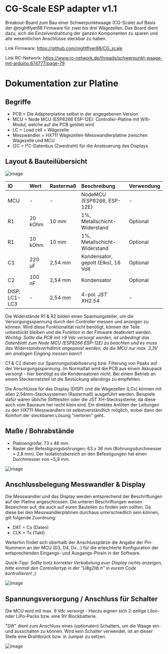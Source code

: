 # CG-Scale ESP adapter v1.1
Breakout-Board zum Bau einer Schwerpunktwaage (CG-Scale) auf Basis der @nightflyer88 Firmware für zwei bis drei Wägezellen. Das Board dient dazu, sich die Einzelverdrahtung der ganzen Komponenten zu sparen und alle wesentlichen Anschlüsse steckbar zu haben. 

Link Firmware: https://github.com/nightflyer88/CG_scale

Link RC-Network: https://www.rc-network.de/threads/schwerpunkt-waage-mit-arduino.674777/page-79

# Dokumentation zur Platine
## Begriffe
+ PCB = Die Adapterplatine selbst in der angegebenen Version 
+ MCU = Node MCU (ESP8266 ESP-12E): Controller-Platine mit Wifi-Modul, welche auf die PCB gelötet wird
+ LC = Load cell = Wägezelle
+ Messwandler = HX711 Wägezellen-Messwandlerplatine zwischen Wägezelle und MCU 
+ I2C = I²C-Datenbus (Zweidraht) für die Ansteuerung des Displays

## Layout & Bauteilübersicht

![image](https://github.com/user-attachments/assets/77431425-05dd-41d7-a129-67d73d9bcfd7)

| ID | Wert |	Rastermaß |	Beschreibung | Verwendung |
| :--- | :--- | :--- | :--- | :--- |
| MCU | - | - | NodeMCU (ESP8266, ESP-12E) | - |
| R1 | 20 kOhm |	10 mm |	1%, Metallschicht-Widerstand | Optional |
| R1 | 10 kOhm |	10 mm |	1%, Metallschicht-Widerstand | Optional |
| C1 | 220 µF |	2,54 mm |	Kondensator, gepolt (Elko), 16 Volt | Optional |
| C2 | 100 nF |	2,54 mm |	Kondensator | Optional |
| DISP; LC1-LC3 | - |	2,54 mm |	4-pol. *JST XH2.54* | - |

Die Widerstände R1 & R2 bilden einen Spannungsteiler, um die Versorgungsspannung durch den Controller messen und anzeigen zu können. Wird diese Funktionalität nicht benötigt, können die Teile unbestückt bleiben und die Funktion in der Fimware deatkviert werden.  
*Wichtig: Sollte die PCB mit >9 Vdc versorgt werden, ist unbedingt das Datenblatt zum Node MCU (ESP8266 ESP-12E) zu beachten und es muss das Widerstandsverhältnis angepasst werden, da die MCU nur max. 3,3V am analogen Eingang messen kann!!*

C1 & C2 dienen zur Spannungsstabilisierung bzw. Filterung von Peaks auf der Versorgungsspannung. Im Normalfall wird die PCB aus einem Akkupack versorgt - hier benötigt es die Kondensatoren nicht. Bei einem Betrieb an einem Steckernetzteil ist die Bestückung allerdings zu empfehlen. 

Die Anschlüsse für das Display (DISP) und die Wägezellen (LCx) können mit allen 2,54mm-Stecksystemen (Rastermaß) ausgeführt werden. Beispiele dafür wären übliche Stiftleisten oder die JST XH-Stecksysteme, da diese auch vom Bauraum her recht klein sind. Ein direktes Anlöten der Leitungen zu den HX711-Messwandlern ist selbstverständlich möglich, wobei dann der Komfort der steckbaren Lösung "verloren" geht. 

## Maße / Bohrabstände
- Platinengröße: 73 x 46 mm.
- Raster der Befestigungsbohrungen: 63 x 36 mm (Bohrungsdurchmesser = 2,8 mm).
  Der Isolationsbereich an den Befestigungen hat einen Durchmesser von ~5,9 mm.

![image](https://github.com/user-attachments/assets/f6eaf787-4cdb-4ef3-9480-ff2b8eb48f7b)

## Anschlussbelegung Messwandler & Display
Die Messwandler und das Display werden entsprechend der Beschriftungen auf der Platine angeschlossen. 
Die unteren Beschriftungen weisen Bezeichner auf, die auch auf euren Bauteilen zu finden sein sollten. Da diese bei den Messwandlerplatinen durchaus unterschiedlich sein können, gilt folgende Zuordnung: 
+ DAT = Cx (Daten)
+ CLK = Tx (Takt)

Weiterhin findet sich oberhalb der Anschlussplätze die Angabe der Pin-Nummern an der MCU (D3, D4, Dx...) für die erleichterte Konfiguration der entsprechenden Eingangs- und Ausgangs-Pinsin in der Software.

*Quick-Tipp: Sollte trotz korrekter Verkabelung euer Display nichts anzeigen, bitte einmal den Controllertyp in der "U8g2lib.h" in eurem Code kontrollieren! ;)*

![image](https://github.com/user-attachments/assets/83db5273-0933-493e-a880-8c954c3fe511)


## Spannungsversorgung / Anschluss für Schalter
Die MCU wird mit max. 9 Vdc versorgt - Hierzu eignen sich 2-zellige LiIon- oder LiPo-Packs bzw. eine 9V Blockbatterie. 

"SW" dient zum Anschluss eines (optionalen) Schalters, um die Waage ein- und ausschalten zu können. Wird kein Schalter verwendet, ist an dieser Stelle eine Drahtbrück bzw. in Jumper zu setzen. 

![image](https://github.com/user-attachments/assets/a2651875-af12-4ebc-90f6-0bc36a3a85fd)



